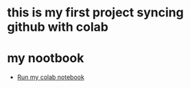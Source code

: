 # this is my first project syncing github with colab


# my nootbook

* [Run my colab notebook](https://colab.research.google.com/drive/1-dyzrSow9eEWVdQvWjz65za9-S65Tcln?usp=sharing)

